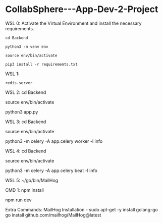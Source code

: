 # CollabSphere---App-Dev-2-Project

WSL 0: Activate the Virtual Environment and install the necessary requirements.
```shell
cd Backend
```

```shell
python3 -m venv env
```

```shell
source env/bin/activate
```

```shell
pip3 install -r requirements.txt
```

WSL 1:
```shell
redis-server
```


WSL 2:
cd Backend

source env/bin/activate

python3 app.py


WSL 3:
cd Backend

source env/bin/activate

python3 -m celery -A app.celery worker -l info


WSL 4:
cd Backend

source env/bin/activate

python3 -m celery -A app.celery beat -l info


WSL 5:
~/go/bin/MailHog




CMD 1:
npm install

npm run dev






Extra Commands:
MailHog Installation -
sudo apt-get -y install golang-go
go install github.com/mailhog/MailHog@latest
